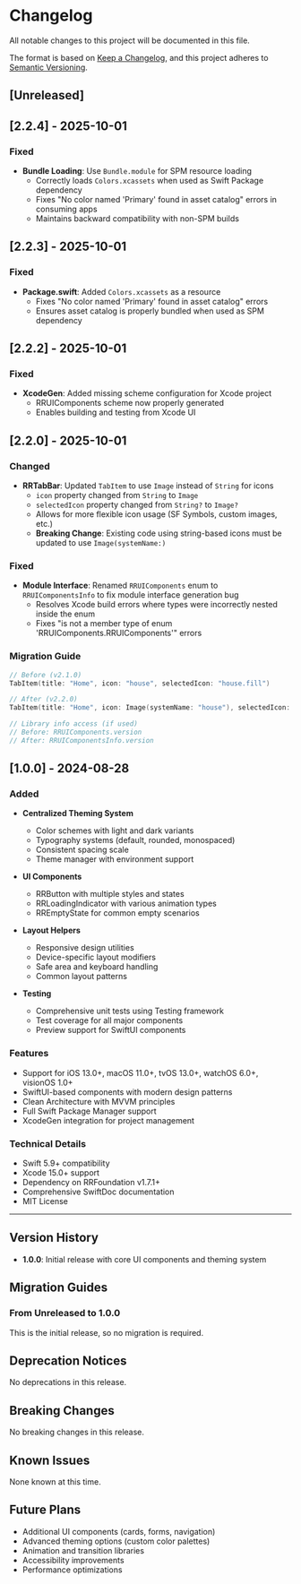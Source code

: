 # Changelog

All notable changes to this project will be documented in this file.

The format is based on [Keep a Changelog](https://keepachangelog.com/en/1.0.0/),
and this project adheres to [Semantic Versioning](https://semver.org/spec/v2.0.0.html).

## [Unreleased]

## [2.2.4] - 2025-10-01

### Fixed
- **Bundle Loading**: Use `Bundle.module` for SPM resource loading
  - Correctly loads `Colors.xcassets` when used as Swift Package dependency
  - Fixes "No color named 'Primary' found in asset catalog" errors in consuming apps
  - Maintains backward compatibility with non-SPM builds

## [2.2.3] - 2025-10-01

### Fixed
- **Package.swift**: Added `Colors.xcassets` as a resource
  - Fixes "No color named 'Primary' found in asset catalog" errors
  - Ensures asset catalog is properly bundled when used as SPM dependency

## [2.2.2] - 2025-10-01

### Fixed
- **XcodeGen**: Added missing scheme configuration for Xcode project
  - RRUIComponents scheme now properly generated
  - Enables building and testing from Xcode UI

## [2.2.0] - 2025-10-01

### Changed
- **RRTabBar**: Updated `TabItem` to use `Image` instead of `String` for icons
  - `icon` property changed from `String` to `Image`
  - `selectedIcon` property changed from `String?` to `Image?`
  - Allows for more flexible icon usage (SF Symbols, custom images, etc.)
  - **Breaking Change**: Existing code using string-based icons must be updated to use `Image(systemName:)`

### Fixed
- **Module Interface**: Renamed `RRUIComponents` enum to `RRUIComponentsInfo` to fix module interface generation bug
  - Resolves Xcode build errors where types were incorrectly nested inside the enum
  - Fixes "is not a member type of enum 'RRUIComponents.RRUIComponents'" errors

### Migration Guide
```swift
// Before (v2.1.0)
TabItem(title: "Home", icon: "house", selectedIcon: "house.fill")

// After (v2.2.0)
TabItem(title: "Home", icon: Image(systemName: "house"), selectedIcon: Image(systemName: "house.fill"))

// Library info access (if used)
// Before: RRUIComponents.version
// After: RRUIComponentsInfo.version
```

## [1.0.0] - 2024-08-28

### Added
- **Centralized Theming System**
  - Color schemes with light and dark variants
  - Typography systems (default, rounded, monospaced)
  - Consistent spacing scale
  - Theme manager with environment support

- **UI Components**
  - RRButton with multiple styles and states
  - RRLoadingIndicator with various animation types
  - RREmptyState for common empty scenarios

- **Layout Helpers**
  - Responsive design utilities
  - Device-specific layout modifiers
  - Safe area and keyboard handling
  - Common layout patterns

- **Testing**
  - Comprehensive unit tests using Testing framework
  - Test coverage for all major components
  - Preview support for SwiftUI components

### Features
- Support for iOS 13.0+, macOS 11.0+, tvOS 13.0+, watchOS 6.0+, visionOS 1.0+
- SwiftUI-based components with modern design patterns
- Clean Architecture with MVVM principles
- Full Swift Package Manager support
- XcodeGen integration for project management

### Technical Details
- Swift 5.9+ compatibility
- Xcode 15.0+ support
- Dependency on RRFoundation v1.7.1+
- Comprehensive SwiftDoc documentation
- MIT License

---

## Version History

- **1.0.0**: Initial release with core UI components and theming system

## Migration Guides

### From Unreleased to 1.0.0
This is the initial release, so no migration is required.

## Deprecation Notices

No deprecations in this release.

## Breaking Changes

No breaking changes in this release.

## Known Issues

None known at this time.

## Future Plans

- Additional UI components (cards, forms, navigation)
- Advanced theming options (custom color palettes)
- Animation and transition libraries
- Accessibility improvements
- Performance optimizations


